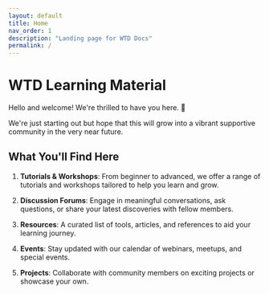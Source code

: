 ```yaml
---
layout: default
title: Home
nav_order: 1
description: "Landing page for WTD Docs"
permalink: /
---
```


# WTD Learning Material

Hello and welcome! We're thrilled to have you here. 🎉

We're just starting out but hope that this will grow into a vibrant supportive community in the very near future.

## What You'll Find Here

1. **Tutorials & Workshops**: From beginner to advanced, we offer a range of tutorials and workshops tailored to help you learn and grow.

2. **Discussion Forums**: Engage in meaningful conversations, ask questions, or share your latest discoveries with fellow members.

3. **Resources**: A curated list of tools, articles, and references to aid your learning journey.

4. **Events**: Stay updated with our calendar of webinars, meetups, and special events.

5. **Projects**: Collaborate with community members on exciting projects or showcase your own.